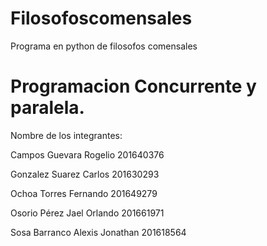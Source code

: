 # Filosofoscomensales
Programa en python de filosofos comensales

# Programacion Concurrente y paralela.
Nombre de los integrantes:

Campos Guevara Rogelio 201640376

Gonzalez Suarez Carlos 201630293

Ochoa Torres Fernando 201649279

Osorio Pérez Jael Orlando 201661971

Sosa Barranco Alexis Jonathan 201618564
